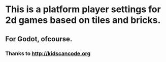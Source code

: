 # This is a platform player settings for 2d games based on tiles and bricks.
## For Godot, ofcourse.
### Thanks to http://kidscancode.org

